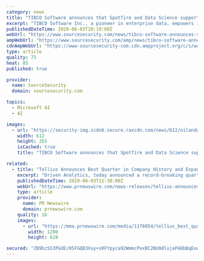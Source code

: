 ```yaml
---
category: news
title: "TIBCO Software announces that Spotfire and Data Science supports Microsoft Azure Cognitive Services"
excerpt: "TIBCO Software Inc., a pioneer in enterprise data, empowers its customers to connect, unify, and confidently predict business outcomes, solving the world’s most complex data-driven"
publishedDateTime: 2020-06-03T10:19:00Z
webUrl: "https://www.sourcesecurity.com/news/tibco-software-announces-spotfire-data-science-co-14053-ga-co-1561713242-ga.1591164792.html"
ampWebUrl: "https://www.sourcesecurity.com/amp/news/tibco-software-announces-spotfire-data-science-co-14053-ga-co-1561713242-ga.1591164792.html"
cdnAmpWebUrl: "https://www-sourcesecurity-com.cdn.ampproject.org/c/s/www.sourcesecurity.com/amp/news/tibco-software-announces-spotfire-data-science-co-14053-ga-co-1561713242-ga.1591164792.html"
type: article
quality: 75
heat: 85
published: true

provider:
  name: SourceSecurity
  domain: sourcesecurity.com

topics:
  - Microsoft AI
  - AI

images:
  - url: "https://security-img.scdn6.secure.raxcdn.com/news/612/oilandgas.jpg"
    width: 612
    height: 355
    isCached: true
    title: "TIBCO Software announces that Spotfire and Data Science supports Microsoft Azure Cognitive Services"

related:
  - title: "Tellius Announces Best Quarter in Company History and Expands Executive Management Team"
    excerpt: "Driven Analytics, today announced a record-breaking quarter for sales growth and expansion of its executive team. Leading Fortune 500 companies in financial services, healthcare, and consumer goods are turning to Tellius' AI-driven analytics software platform to make it easier for business users to get answers from their enterprise data and faster for data professionals to discover powerful insights while simplifying their workflow."
    publishedDateTime: 2020-06-03T12:30:00Z
    webUrl: "https://www.prnewswire.com/news-releases/tellius-announces-best-quarter-in-company-history-and-expands-executive-management-team-301069798.html"
    type: article
    provider:
      name: PR Newswire
      domain: prnewswire.com
    quality: 16
    images:
      - url: "https://mma.prnewswire.com/media/1176054/tellius_best_quarter_news_release.jpg?p=facebook"
        width: 1200
        height: 628

secured: "ZB9bzSS3PGdE/05FGQB3Xuy+sRFYpyca92WmmcPexBC2BU0dlxjaP48bBqEooU9f0/hQaWBFd/TFrMKbRVQ5JAxqj85m56UIYrVPTHtETjrkOwdfVo7YTxTjU9n9gZUwnlhoNinyiqyOZf4HGovvHVE7Y/xhOUd3247xXLEU9fIgs6jVSOuMfoK6b/J4KkWQcODTIRpiv5M094ssPhurAXl9qDoXj3pnS8XK0u7lyZU3EbjZXeSvy08iOosqJJresfPdNzpxSScOw85RxFXaL/E9fFWCElmGW4OKP2MIgZykuGZEQrN83P1i1E4iAPo19t9zp9ctykcmo8m7D7d8jfWMmMWImyOUuqqpOKtK7b06o7z30wdhP6zD0hMOuGr9KLYBSYGd8bHO4jJghUFqrwnM1IGZiISWDqOBbmwqRNzS4SFXnKlzhy+PT8G5QLleI+VWVsOrGI5glPa484xLiqkGmkbpl9//nsThXeWysDQ=;3qq7kMgaIlmzpXPBMOXV1g=="
---
```


